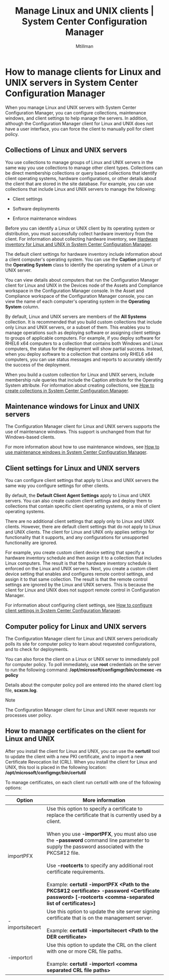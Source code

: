 ﻿---
title: "Manage Linux and UNIX clients | System Center Configuration Manager"
ms.custom: na
ms.date: 12/08/2015
ms.prod: configuration-manager
ms.reviewer: na
ms.suite: na
ms.technology:
  - configmgr-client
ms.tgt_pltfrm: na
ms.topic: article
ms.assetid: 948664f2-239d-47a8-92fc-f8efeebd5796
caps.latest.revision: 7
caps.handback.revision: 0
author: Mtillman

---
# How to manage clients for Linux and UNIX servers in System Center Configuration Manager
When you manage Linux and UNIX servers with System Center Configuration Manager, you can configure collections, maintenance windows, and client settings to help manage the servers. In addition, although the Configuration Manager client for Linux and UNIX does not have a user interface, you can force the client to manually poll for client policy.

##  <a name="BKMK_CollectionsforLnU"></a> Collections of Linux and UNIX servers  
 You use collections to manage groups of Linux and UNIX servers in the same way you use collections to manage other client types. Collections can be direct membership collections or query based collections that identify client operating systems, hardware configurations, or other details about the client that are stored in the site database. For example, you can use collections that include Linux and UNIX servers to manage the following:  

-   Client settings  

-   Software deployments  

-   Enforce maintenance windows  

 Before you can identify a Linux or UNIX client by its operating system or distribution, you must successfully collect hardware inventory from the client. For information about collecting hardware inventory, see [Hardware inventory for Linux and UNIX in System Center Configuration Manager](../../../core/clients/manage/inventory/hardware-inventory-for-linux-and-unix.md).  

 The default client settings for hardware inventory include information about a client computer's operating system. You can use the **Caption** property of the **Operating System** class to identify the operating system of a Linux or UNIX server.  

 You can view details about computers that run the Configuration Manager client for Linux and UNIX in the Devices node of the Assets and Compliance workspace in the Configuration Manager console. In the Asset and Compliance workspace of the Configuration Manager console, you can view the name of each computer's operating system in the **Operating System** column.  

 By default, Linux and UNIX servers are members of the **All Systems** collection. It is recommended that you build custom collections that include only Linux and UNIX servers, or a subset of them. This enables you to manage operations such as deploying software or assigning client settings to groups of applicable computers. For example, if you deploy software for RHEL6 x64 computers to a collection that contains both Windows and Linux computers, the status for the deployment will show partial success. Instead, when you deploy software to a collection that contains only RHEL6 x64 computers, you can use status messages and reports to accurately identify the success of the deployment.  

 When you build a custom collection for Linux and UNIX servers, include membership rule queries that include the Caption attribute for the Operating System attribute. For information about creating collections, see [How to create collections in System Center Configuration Manager](../../../core/clients/manage/collections/create-collections.md).  

##  <a name="BKMK_MaintenanceWindowsforLnU"></a> Maintenance windows for Linux and UNIX servers  
 The Configuration Manager client for Linux and UNIX servers supports the use of maintenance windows. This support is unchanged from that for Windows-based clients.  

 For more information about how to use maintenance windows, see [How to use maintenance windows in System Center Configuration Manager](../../../core/clients/manage/collections/use-maintenance-windows.md).  

##  <a name="BKMK_ClientSettingsforLnU"></a> Client settings for Linux and UNIX servers  
 You can configure client settings that apply to Linux and UNIX servers the same way you configure settings for other clients.  

 By default, the **Default Client Agent Settings** apply to Linux and UNIX servers. You can also create custom client settings and deploy them to collections that contain specific client operating systems, or a mix of client operating systems.  

 There are no additional client settings that apply only to Linux and UNIX clients. However, there are default client settings that do not apply to Linux and UNIX clients. The client for Linux and UNIX only applies settings for functionality that it supports, and any configurations for unsupported functionality are ignored.  

 For example, you create custom client device setting that specify a hardware inventory schedule and then assign it to a collection that includes Linux computers. The result is that the hardware inventory schedule is enforced on the Linux and UNIX servers. Next, you create a custom client device setting that enables and configures remote control settings, and assign it to that same collection. The result is that the remote control settings are ignored by the Linux and UNIX servers. This is because the client for Linux and UNIX does not support remote control in Configuration Manager.  

 For information about configuring client settings, see [How to configure client settings in System Center Configuration Manager](../../../core/clients/deploy/configure-client-settings.md).  

##  <a name="BKMK_PolicyforLnU"></a> Computer policy for Linux and UNIX servers  
 The Configuration Manager client for Linux and UNIX servers periodically polls its site for computer policy to learn about requested configurations, and to check for deployments.  

 You can also force the client on a Linux or UNIX server to immediately poll for computer policy. To poll immediately, use **root** credentials on the server to run the following command: **/opt/microsoft/configmgr/bin/ccmexec -rs policy**  

 Details about the computer policy poll are entered into the shared client log file, **scxcm.log**.  

> [!NOTE]  
>  The Configuration Manager client for Linux and UNIX never requests nor processes user policy.  

##  <a name="BKMK_ManageLinuxCerts"></a> How to manage certificates on the client for Linux and UNIX  
 After you install the client for Linux and UNIX, you can use the **certutil** tool to update the client with a new PKI certificate, and to import a new Certificate Revocation list (CRL). When you install the client for Linux and UNIX, this tool is placed in the following location: **/opt/microsoft/configmgr/bin/certutil**  

 To manage certificates, on each client run certutil with one of the following options:  

|Option|More information|  
|------------|----------------------|  
|importPFX|Use this option to specify a certificate to replace the certificate that is currently used by a client.<br /><br /> When you use **-importPFX**, you must also use the **-password** command line parameter to  supply the password associated with the PKCS#12 file.<br /><br /> Use **-rootcerts** to specify any additional root certificate requirements.<br /><br /> Example:  **certutil -importPFX &lt;Path to the PKCS#12 certificate> -password &lt;Certificate password\> [-rootcerts &lt;comma-separated list of certificates>]**|  
|-importsitecert|Use this option to update the site server signing certificate that is on the management server.<br /><br /> Example: **certutil -importsitecert &lt;Path to the DER certificate\>**|  
|-importcrl|Use this option to update the CRL on the client with one or more CRL file paths.<br /><br /> Example: **certutil -importcrl &lt;comma separated CRL file paths\>**|  

